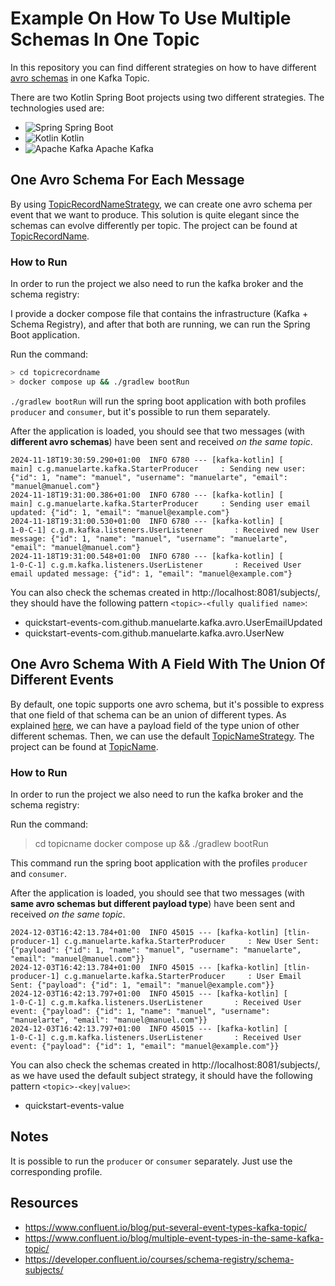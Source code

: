 # Example On How To Use Multiple Schemas In One Topic

In this repository you can find different strategies on how to have different [avro schemas](https://avro.apache.org/docs/1.11.1/specification/) in one Kafka Topic.

There are two Kotlin Spring Boot projects using two different strategies. The technologies used are:
- ![Spring](https://img.shields.io/badge/spring-%236DB33F.svg?style=for-the-badge&logo=spring&logoColor=white) Spring Boot
- ![Kotlin](https://img.shields.io/badge/kotlin-%237F52FF.svg?style=for-the-badge&logo=kotlin&logoColor=white) Kotlin
- ![Apache Kafka](https://img.shields.io/badge/Apache%20Kafka-000?style=for-the-badge&logo=apachekafka) Apache Kafka


## One Avro Schema For Each Message  

By using [TopicRecordNameStrategy](https://github.com/confluentinc/schema-registry/blob/master/schema-serializer/src/main/java/io/confluent/kafka/serializers/subject/TopicRecordNameStrategy.java), we can create one avro schema per event that we want to produce. This solution is quite elegant since the schemas can evolve differently per topic. The project can be found at [TopicRecordName](./topicrecordname).

### How to Run

In order to run the project we also need to run the kafka broker and the schema registry:

I provide a docker compose file that contains the infrastructure (Kafka + Schema Registry), and after that both are running, we can run the Spring Boot application.

Run the command:
```bash
> cd topicrecordname
> docker compose up && ./gradlew bootRun
```

`./gradlew bootRun` will run the spring boot application with both profiles `producer` and `consumer`, but it's possible to run them separately.

After the application is loaded, you should see that two messages (with **different avro schemas**) have been sent and received *on the same topic*.

```
2024-11-18T19:30:59.290+01:00  INFO 6780 --- [kafka-kotlin] [           main] c.g.manuelarte.kafka.StarterProducer     : Sending new user: {"id": 1, "name": "manuel", "username": "manuelarte", "email": "manuel@manuel.com"}
2024-11-18T19:31:00.386+01:00  INFO 6780 --- [kafka-kotlin] [           main] c.g.manuelarte.kafka.StarterProducer     : Sending user email updated: {"id": 1, "email": "manuel@example.com"}
2024-11-18T19:31:00.530+01:00  INFO 6780 --- [kafka-kotlin] [        1-0-C-1] c.g.m.kafka.listeners.UserListener       : Received new User message: {"id": 1, "name": "manuel", "username": "manuelarte", "email": "manuel@manuel.com"}
2024-11-18T19:31:00.548+01:00  INFO 6780 --- [kafka-kotlin] [        1-0-C-1] c.g.m.kafka.listeners.UserListener       : Received User email updated message: {"id": 1, "email": "manuel@example.com"}
```

You can also check the schemas created in http://localhost:8081/subjects/, they should have the following pattern `<topic>-<fully qualified name>`:
+ quickstart-events-com.github.manuelarte.kafka.avro.UserEmailUpdated
+ quickstart-events-com.github.manuelarte.kafka.avro.UserNew

## One Avro Schema With A Field With The Union Of Different Events

By default, one topic supports one avro schema, but it's possible to express that one field of that schema can be an union of different types.
As explained [here](https://www.confluent.io/blog/multiple-event-types-in-the-same-kafka-topic/), we can have a payload field of the type union of other different schemas.
Then, we can use the default [TopicNameStrategy](https://github.com/confluentinc/schema-registry/blob/master/schema-serializer/src/main/java/io/confluent/kafka/serializers/subject/TopicNameStrategy.java). The project can be found at [TopicName](./topicname).

### How to Run

In order to run the project we also need to run the kafka broker and the schema registry:

Run the command:

> cd topicname
> docker compose up && ./gradlew bootRun

This command run the spring boot application with the profiles `producer` and `consumer`.

After the application is loaded, you should see that two messages (with **same avro schemas but different payload type**) have been sent and received *on the same topic*.

```
2024-12-03T16:42:13.784+01:00  INFO 45015 --- [kafka-kotlin] [tlin-producer-1] c.g.manuelarte.kafka.StarterProducer     : New User Sent: {"payload": {"id": 1, "name": "manuel", "username": "manuelarte", "email": "manuel@manuel.com"}}
2024-12-03T16:42:13.784+01:00  INFO 45015 --- [kafka-kotlin] [tlin-producer-1] c.g.manuelarte.kafka.StarterProducer     : User Email Sent: {"payload": {"id": 1, "email": "manuel@example.com"}}
2024-12-03T16:42:13.797+01:00  INFO 45015 --- [kafka-kotlin] [        1-0-C-1] c.g.m.kafka.listeners.UserListener       : Received User event: {"payload": {"id": 1, "name": "manuel", "username": "manuelarte", "email": "manuel@manuel.com"}}
2024-12-03T16:42:13.797+01:00  INFO 45015 --- [kafka-kotlin] [        1-0-C-1] c.g.m.kafka.listeners.UserListener       : Received User event: {"payload": {"id": 1, "email": "manuel@example.com"}}

```

You can also check the schemas created in http://localhost:8081/subjects/, as we have used the default subject strategy, it should have the following pattern `<topic>-<key|value>`:
+ quickstart-events-value

## Notes

It is possible to run the `producer` or `consumer` separately. Just use the corresponding profile.

## Resources

- https://www.confluent.io/blog/put-several-event-types-kafka-topic/
- https://www.confluent.io/blog/multiple-event-types-in-the-same-kafka-topic/
- https://developer.confluent.io/courses/schema-registry/schema-subjects/
